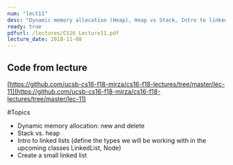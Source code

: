 ```yaml
---
num: "lect11"
desc: "Dynamic memory allocation (Heap), Heap vs Stack, Intro to linked lists"
ready: true
pdfurl: /lectures/CS16_Lecture11.pdf
lecture_date: 2018-11-08
---
```


## Code from lecture
[https://github.com/ucsb-cs16-f18-mirza/cs16-f18-lectures/tree/master/lec-11](https://github.com/ucsb-cs16-f18-mirza/cs16-f18-lectures/tree/master/lec-11)

#Topics

* Dynamic memory allocation: new and delete
* Stack vs. heap
* Intro to linked lists (define the types we will be working with in the upcoming classes LinkedList, Node)
* Create a small linked list

